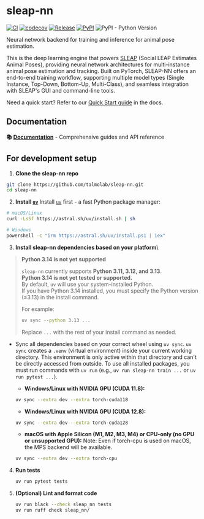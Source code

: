 # sleap-nn

[![CI](https://github.com/talmolab/sleap-nn/actions/workflows/ci.yml/badge.svg)](https://github.com/talmolab/sleap-nn/actions/workflows/ci.yml)
[![codecov](https://codecov.io/gh/talmolab/sleap-nn/branch/main/graph/badge.svg?token=Sj8kIFl3pi)](https://codecov.io/gh/talmolab/sleap-nn)
[![Release](https://img.shields.io/github/v/release/talmolab/sleap-nn?label=Latest)](https://github.com/talmolab/sleap-nn/releases/)
[![PyPI](https://img.shields.io/pypi/v/sleap-nn?label=PyPI)](https://pypi.org/project/sleap-nn)
![PyPI - Python Version](https://img.shields.io/pypi/pyversions/sleap-nn)

Neural network backend for training and inference for animal pose estimation.

This is the deep learning engine that powers [SLEAP](https://sleap.ai) (Social LEAP Estimates Animal Poses), providing neural network architectures for multi-instance animal pose estimation and tracking. Built on PyTorch, SLEAP-NN offers an end-to-end training workflow, supporting multiple model types (Single Instance, Top-Down, Bottom-Up, Multi-Class), and seamless integration with SLEAP's GUI and command-line tools.

Need a quick start? Refer to our [Quick Start guide](https://nn.sleap.ai/latest/#quick-start) in the docs.

## Documentation

**📚 [Documentation](https://nn.sleap.ai)** - Comprehensive guides and API reference

## For development setup

1. **Clone the sleap-nn repo**

```bash
git clone https://github.com/talmolab/sleap-nn.git
cd sleap-nn
```

2. **Install [`uv`](https://github.com/astral-sh/uv)**
Install [`uv`](https://github.com/astral-sh/uv) first - a fast Python package manager:
```bash
# macOS/Linux
curl -LsSf https://astral.sh/uv/install.sh | sh

# Windows
powershell -c "irm https://astral.sh/uv/install.ps1 | iex"
```
  

3. **Install sleap-nn dependencies based on your platform**\

> **Python 3.14 is not yet supported**
>
> `sleap-nn` currently supports **Python 3.11, 3.12, and 3.13**.  
> **Python 3.14 is not yet tested or supported.**  
> By default, `uv` will use your system-installed Python.  
> If you have Python 3.14 installed, you must specify the Python version (≤3.13) in the install command.  
>
> For example:
>
> ```bash
> uv sync --python 3.13 ...
> ```
> Replace `...` with the rest of your install command as needed.

- Sync all dependencies based on your correct wheel using `uv sync`. `uv sync` creates a `.venv` (virtual environment) inside your current working directory. This environment is only active within that directory and can't be directly accessed from outside. To use all installed packages, you must run commands with `uv run` (e.g., `uv run sleap-nn train ...` or `uv run pytest ...`).
   - **Windows/Linux with NVIDIA GPU (CUDA 11.8):**

   ```bash
   uv sync --extra dev --extra torch-cuda118
   ```

   - **Windows/Linux with NVIDIA GPU (CUDA 12.8):**

   ```bash
   uv sync --extra dev --extra torch-cuda128
   ```
   
   - **macOS with Apple Silicon (M1, M2, M3, M4) or CPU-only (no GPU or unsupported GPU):** 
   Note: Even if torch-cpu is used on macOS, the MPS backend will be available.
   ```bash
   uv sync --extra dev --extra torch-cpu
   ```

4. **Run tests**  
   ```bash
   uv run pytest tests
   ```

5. **(Optional) Lint and format code**
   ```bash
   uv run black --check sleap_nn tests
   uv run ruff check sleap_nn/
   ```
